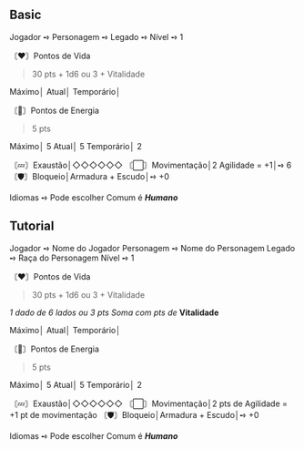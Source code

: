 ## Basic
Jogador ➺ 
Personagem ➺ 
Legado ➺ 
Nível ➺ 1

〘❤️〙Pontos de Vida
> 30 pts + 1d6 ou 3 + Vitalidade

Máximo│ 
Atual│ 
Temporário│ 

〘🌟〙Pontos de Energia
> 5 pts

Máximo│ 5
Atual│ 5
Temporário│ 2

〘💤〙Exaustão│◇◇◇◇◇◇
〘⬜〙Movimentação│2 Agilidade = +1│➺ 6
〘🛡️〙Bloqueio│Armadura + Escudo│➺ +0

Idiomas ➺ Pode escolher
Comum é ***Humano***

## Tutorial
Jogador ➺ Nome do Jogador
Personagem ➺ Nome do Personagem
Legado ➺ Raça do Personagem
Nível ➺ 1 

〘❤️〙Pontos de Vida
> 30 pts + 1d6 ou 3 + Vitalidade

*1 dado de 6 lados ou 3 pts* 
*Soma com pts de* **Vitalidade**

Máximo│ 
Atual│ 
Temporário│ 

〘🌟〙Pontos de Energia
> 5 pts

Máximo│ 5
Atual│ 5
Temporário│ 2

〘💤〙Exaustão│◇◇◇◇◇◇
〘⬜〙Movimentação│2 pts de Agilidade = +1 pt de movimentação
〘🛡️〙Bloqueio│Armadura + Escudo│➺ +0

Idiomas ➺ Pode escolher
Comum é ***Humano***
